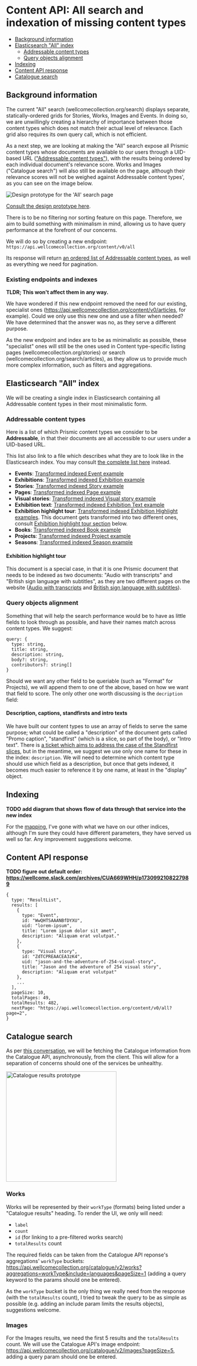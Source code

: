 # Content API: All search and indexation of missing content types

- [Background information](#background-information)
- [Elasticsearch "All" index](#elasticsearch-all-index)
  - [Addressable content types](#addressable-content-types)
  - [Query objects alignment](#query-objects-alignment)
- [Indexing](#indexing)
- [Content API response](#content-api-response)
- [Catalogue search](#catalogue-search)

## Background information

The current "All" search (wellcomecollection.org/search) displays separate, statically-ordered grids for Stories, Works, Images and Events. In doing so, we are unwillingly creating a hierarchy of importance between those content types which does not match their actual level of relevance. Each grid also requires its own query call, which is not efficient.

As a next step, we are looking at making the "All" search expose all Prismic content types whose documents are available to our users through a UID-based URL (["Addressable content types"](#addressable-content-types)), with the results being ordered by each individual document's relevance score. Works and Images ("Catalogue search") will also still be available on the page, although their relevance scores will not be weighed against Addressable content types', as you can see on the image below.

<img src="./assets/prototype.png" alt="Design prototype for the 'All' search page" />

[Consult the design prototype here](https://www.figma.com/design/qssPpJy1lOWSFtuACajkZr/Global-search?node-id=4656-12994&node-type=canvas&m=dev).

There is to be no filtering nor sorting feature on this page. Therefore, we aim to build something with minimalism in mind, allowing us to have query performance at the forefront of our concerns.

We will do so by creating a new endpoint: `https://api.wellcomecollection.org/content/v0/all`

Its response will return [an ordered list of Addressable content types](#api-response-addressable-content-types-list), as well as everything we need for pagination.

### Existing endpoints and indexes
**TLDR; This won't affect them in any way.**

We have wondered if this new endpoint removed the need for our existing, specialist ones (https://api.wellcomecollection.org/content/v0/articles, for example). Could we only use this new one and use a filter when needed? We have determined that the answer was no, as they serve a different purpose.

As the new endpoint and index are to be as minimalistic as possible, these "specialist" ones will still be the ones used in Content type-specific listing pages (wellcomecollection.org/stories) or search (wellcomecollection.org/search/articles), as they allow us to provide much more complex information, such as filters and aggregations.

## Elasticsearch "All" index

We will be creating a single index in Elasticsearch containing all Addressable content types in their most minimalistic form.

### Addressable content types

Here is a list of which Prismic content types we consider to be **Addressable**, in that their documents are all accessible to our users under a UID-based URL.

This list also link to a file which describes what they are to look like in the Elasticsearch index. You may consult [the complete list here](./transformed-documents) instead.

- **Events**: [Transformed indexed Event example](./transformed-documents/eventDocument.ts)
- **Exhibitions**: [Transformed indexed Exhibition example](./transformed-documents/exhibitionDocument.ts)
- **Stories**: [Transformed indexed Story example](./transformed-documents/storyDocument.ts)
- **Pages**: [Transformed indexed Page example](./transformed-documents/pageDocument.ts)
- **Visual stories**: [Transformed indexed Visual story example](./transformed-documents/visualStoryDocument.ts)
- **Exhibition text**: [Transformed indexed Exhibition Text example](./transformed-documents/exhibitionTextDocument.ts)
- **Exhibition highlight tour**: [Transformed indexed Exhibition Highlight examples](./transformed-documents/exhibitionHighlightDocument.ts). This document gets transformed into two different ones, consult [Exhibition highlight tour section](#exhibition-highlight-tour) below.
- **Books**: [Transformed indexed Book example](./transformed-documents/bookDocument.ts)
- **Projects**: [Transformed indexed Project example](./transformed-documents/projectDocument.ts)
- **Seasons**: [Transformed indexed Season example](./transformed-documents/seasonDocument.ts)

#### Exhibition highlight tour

This document is a special case, in that it is one Prismic document that needs to be indexed as two documents: "Audio with transcripts" and "British sign language with subtitles", as they are two different pages on the website ([Audio with transcripts](https://wellcomecollection.org/guides/exhibitions/jason-and-the-adventure-of-254/audio-without-descriptions) and [British sign language with subtitles](https://wellcomecollection.org/guides/exhibitions/jason-and-the-adventure-of-254/bsl)).

### Query objects alignment

Something that will help the search performance would be to have as little fields to look through as possible, and have their names match across content types. We suggest:

```
query: {
  type: string,
  title: string,
  description: string,
  body?: string,
  contributors?: string[]
}
```

Should we want any other field to be queriable (such as "Format" for Projects), we will append them to one of the above, based on how we want that field to score. The only other one worth discussing is the `decription` field:

#### Description, captions, standfirsts and intro texts

We have built our content types to use an array of fields to serve the same purpose; what could be called a "description" of the document gets called "Promo caption", "standfirst" (which is a slice, so part of the body), or "Intro text". There is [a ticket which aims to address the case of the Standfirst slices](https://github.com/wellcomecollection/wellcomecollection.org/issues/10753), but in the meantime, we suggest we use only one name for these in the index: `description`. We will need to determine which content type should use which field as a description, but once that gets indexed, it becomes much easier to reference it by one name, at least in the "display" object.

## Indexing

**TODO add diagram that shows flow of data through that service into the new index**

For the [mapping](./mapping.ts), I've gone with what we have on our other indices, although I'm sure they could have different parameters, they have served us well so far. Any improvement suggestions welcome.

## Content API response

**TODO figure out default order: https://wellcome.slack.com/archives/CUA669WHH/p1730992108227989**

```
{
  type: "ResultList",
  results: [
    {
      type: "Event",
      id: "WwQHTSAAANBfDYXU",
      uid: "lorem-ipsum",
      title: "Lorem ipsum dolor sit amet",
      description: "Aliquam erat volutpat."
    },
    {
      type: "Visual story",
      id: "ZdTCPREAACEA3zK4", 
      uid: "jason-and-the-adventure-of-254-visual-story",
      title: "Jason and the adventure of 254 visual story",
      description: "Aliquam erat volutpat"
    },
    ...
  ],
  pageSize: 10,
  totalPages: 49,
  totalResults: 482,
  nextPage: "https://api.wellcomecollection.org/content/v0/all?page=2",
}
```

## Catalogue search

As per [this conversation](https://github.com/wellcomecollection/docs/pull/112#discussion_r1836539803), we will be fetching the Catalogue information from the Catalogue API, asynchronously, from the client. This will allow for a separation of concerns should one of the services be unhealthy.

<img src="./assets/collection-result.png" width="300" alt="Catalogue results prototype" />

### Works

Works will be represented by their `workType` (formats) being listed under a "Catalogue results" heading. To render the UI, we only will need:

- `label`
- `count`
- `id` (for linking to a pre-filtered works search)
- `totalResults` count

The required fields can be taken from the Catalogue API reponse's aggregations' `workType` buckets:
https://api.wellcomecollection.org/catalogue/v2/works?aggregations=workType&include=languages&pageSize=1
(adding a query keyword to the params should one be entered).

As the `workType` bucket is the only thing we really need from the response (with the `totalResults` count), I tried to tweak the query to be as simple as possible (e.g. adding an include param limits the results objects), suggestions welcome.

### Images

For the Images results, we need the first 5 results and the `totalResults` count. We will use the Catalogue API's image endpoint:
https://api.wellcomecollection.org/catalogue/v2/images?pageSize=5,
adding a query param should one be entered.
